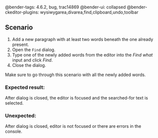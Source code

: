 @bender-tags: 4.6.2, bug, trac14869
@bender-ui: collapsed
@bender-ckeditor-plugins: wysiwygarea,divarea,find,clipboard,undo,toolbar

## Scenario

1. Add a new paragraph with at least two words beneath the one already present.
2. Open the `Find` dialog.
3. Type one of the newly added words from the editor into the _Find what_ input and click _Find_.
4. Close the dialog.

Make sure to go through this scenario with all the newly added words.

### Expected result:

After dialog is closed, the editor is focused and the searched-for text is selected.

### Unexpected:

After dialog is closed, editor is not focused or there are errors in the console.
